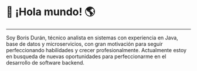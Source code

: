 <h1>👋 ¡Hola mundo! 🌎</h1>
<hr/>

Soy Boris Durán, técnico analista en sistemas con experiencia en Java, base de datos y microservicios, con gran motivación para seguir perfeccionando habilidades y crecer profesionalmente.  Actualmente estoy en busqueda de nuevas oportunidades para perfeccionarme en el desarrollo de software backend.
